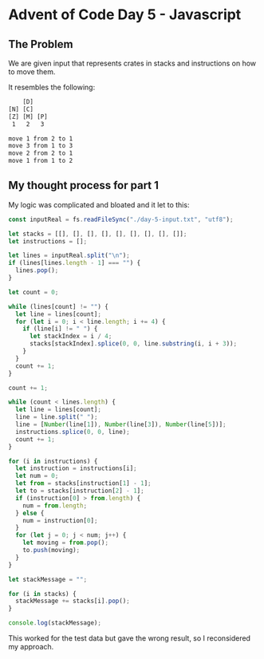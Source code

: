 # Advent of Code Day 5 - Javascript

## The Problem

We are given input that represents crates in stacks and instructions on how to
move them.

It resembles the following:

```txt
    [D]
[N] [C]
[Z] [M] [P]
 1   2   3

move 1 from 2 to 1
move 3 from 1 to 3
move 2 from 2 to 1
move 1 from 1 to 2
```

## My thought process for part 1

My logic was complicated and bloated and it let to this:

```javascript
const inputReal = fs.readFileSync("./day-5-input.txt", "utf8");

let stacks = [[], [], [], [], [], [], [], [], []];
let instructions = [];

let lines = inputReal.split("\n");
if (lines[lines.length - 1] === "") {
  lines.pop();
}

let count = 0;

while (lines[count] != "") {
  let line = lines[count];
  for (let i = 0; i < line.length; i += 4) {
    if (line[i] != " ") {
      let stackIndex = i / 4;
      stacks[stackIndex].splice(0, 0, line.substring(i, i + 3));
    }
  }
  count += 1;
}

count += 1;

while (count < lines.length) {
  let line = lines[count];
  line = line.split(" ");
  line = [Number(line[1]), Number(line[3]), Number(line[5])];
  instructions.splice(0, 0, line);
  count += 1;
}

for (i in instructions) {
  let instruction = instructions[i];
  let num = 0;
  let from = stacks[instruction[1] - 1];
  let to = stacks[instruction[2] - 1];
  if (instruction[0] > from.length) {
    num = from.length;
  } else {
    num = instruction[0];
  }
  for (let j = 0; j < num; j++) {
    let moving = from.pop();
    to.push(moving);
  }
}

let stackMessage = "";

for (i in stacks) {
  stackMessage += stacks[i].pop();
}

console.log(stackMessage);
```

This worked for the test data but gave the wrong result, so I reconsidered my
approach.
